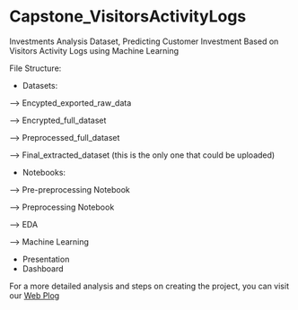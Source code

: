 # Capstone_VisitorsActivityLogs

Investments Analysis Dataset, Predicting Customer Investment Based on Visitors Activity Logs using Machine Learning

File Structure:
- Datasets:

--> Encypted_exported_raw_data

--> Encrypted_full_dataset

--> Preprocessed_full_dataset

--> Final_extracted_dataset (this is the only one that could be uploaded)

- Notebooks:

--> Pre-preprocessing Notebook 

--> Preprocessing Notebook

--> EDA

--> Machine Learning

- Presentation
- Dashboard

For a more detailed analysis and steps on creating the project, you can visit our [Web Plog](https://medium.com/@raghdution/investments-analysis-dataset-predicting-customer-investment-based-on-visitors-activity-logs-using-b725ad1fa559)
